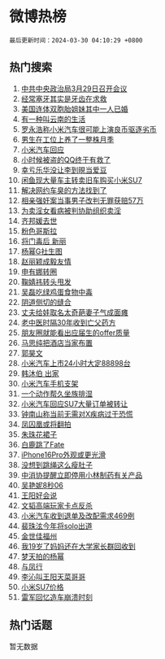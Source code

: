 # 微博热榜

`最后更新时间：2024-03-30 04:10:29 +0800`

## 热门搜索

1. [中共中央政治局3月29日召开会议](https://m.weibo.cn/search?containerid=100103type%3D1%26t%3D10%26q%3D%23%E4%B8%AD%E5%85%B1%E4%B8%AD%E5%A4%AE%E6%94%BF%E6%B2%BB%E5%B1%803%E6%9C%8829%E6%97%A5%E5%8F%AC%E5%BC%80%E4%BC%9A%E8%AE%AE%23&stream_entry_id=51&isnewpage=1&extparam=seat%3D1%26filter_type%3Drealtimehot%26c_type%3D51%26stream_entry_id%3D51%26pos%3D0%26q%3D%2523%25E4%25B8%25AD%25E5%2585%25B1%25E4%25B8%25AD%25E5%25A4%25AE%25E6%2594%25BF%25E6%25B2%25BB%25E5%25B1%25803%25E6%259C%258829%25E6%2597%25A5%25E5%258F%25AC%25E5%25BC%2580%25E4%25BC%259A%25E8%25AE%25AE%2523%26dgr%3D0%26cate%3D10103%26display_time%3D1711743028%26pre_seqid%3D1711743028637029819201)
1. [经常塞牙其实是牙齿在求救](https://m.weibo.cn/search?containerid=100103type%3D1%26t%3D10%26q%3D%23%E7%BB%8F%E5%B8%B8%E5%A1%9E%E7%89%99%E5%85%B6%E5%AE%9E%E6%98%AF%E7%89%99%E9%BD%BF%E5%9C%A8%E6%B1%82%E6%95%91%23&stream_entry_id=31&isnewpage=1&extparam=seat%3D1%26realpos%3D1%26band_rank%3D1%26pos%3D0%26c_type%3D31%26cate%3D5001%26lcate%3D5001%26stream_entry_id%3D31%26filter_type%3Drealtimehot%26q%3D%2523%25E7%25BB%258F%25E5%25B8%25B8%25E5%25A1%259E%25E7%2589%2599%25E5%2585%25B6%25E5%25AE%259E%25E6%2598%25AF%25E7%2589%2599%25E9%25BD%25BF%25E5%259C%25A8%25E6%25B1%2582%25E6%2595%2591%2523%26flag%3D2%26dgr%3D0%26display_time%3D1711743028%26pre_seqid%3D1711743028637029819201)
1. [美国连体双胞胎姐妹其中一人已婚](https://m.weibo.cn/search?containerid=100103type%3D1%26t%3D10%26q%3D%23%E7%BE%8E%E5%9B%BD%E8%BF%9E%E4%BD%93%E5%8F%8C%E8%83%9E%E8%83%8E%E5%A7%90%E5%A6%B9%E5%85%B6%E4%B8%AD%E4%B8%80%E4%BA%BA%E5%B7%B2%E5%A9%9A%23&stream_entry_id=31&isnewpage=1&extparam=seat%3D1%26realpos%3D2%26band_rank%3D2%26pos%3D1%26c_type%3D31%26cate%3D5001%26lcate%3D5001%26stream_entry_id%3D31%26filter_type%3Drealtimehot%26q%3D%2523%25E7%25BE%258E%25E5%259B%25BD%25E8%25BF%259E%25E4%25BD%2593%25E5%258F%258C%25E8%2583%259E%25E8%2583%258E%25E5%25A7%2590%25E5%25A6%25B9%25E5%2585%25B6%25E4%25B8%25AD%25E4%25B8%2580%25E4%25BA%25BA%25E5%25B7%25B2%25E5%25A9%259A%2523%26flag%3D2%26dgr%3D0%26display_time%3D1711743028%26pre_seqid%3D1711743028637029819201)
1. [有一种叫云南的生活](https://m.weibo.cn/search?containerid=100103type%3D1%26t%3D10%26q%3D%23%E6%9C%89%E4%B8%80%E7%A7%8D%E5%8F%AB%E4%BA%91%E5%8D%97%E7%9A%84%E7%94%9F%E6%B4%BB%23&stream_entry_id=31&isnewpage=1&extparam=seat%3D1%26realpos%3D3%26band_rank%3D3%26pos%3D2%26c_type%3D31%26cate%3D5001%26lcate%3D5001%26stream_entry_id%3D31%26filter_type%3Drealtimehot%26q%3D%2523%25E6%259C%2589%25E4%25B8%2580%25E7%25A7%258D%25E5%258F%25AB%25E4%25BA%2591%25E5%258D%2597%25E7%259A%2584%25E7%2594%259F%25E6%25B4%25BB%2523%26flag%3D0%26dgr%3D0%26display_time%3D1711743028%26pre_seqid%3D1711743028637029819201)
1. [罗永浩称小米汽车很可能上演良币驱逐劣币](https://m.weibo.cn/search?containerid=100103type%3D1%26t%3D10%26q%3D%23%E7%BD%97%E6%B0%B8%E6%B5%A9%E7%A7%B0%E5%B0%8F%E7%B1%B3%E6%B1%BD%E8%BD%A6%E5%BE%88%E5%8F%AF%E8%83%BD%E4%B8%8A%E6%BC%94%E8%89%AF%E5%B8%81%E9%A9%B1%E9%80%90%E5%8A%A3%E5%B8%81%23&stream_entry_id=31&isnewpage=1&extparam=seat%3D1%26realpos%3D4%26band_rank%3D4%26pos%3D3%26c_type%3D31%26cate%3D5001%26lcate%3D5001%26stream_entry_id%3D31%26filter_type%3Drealtimehot%26q%3D%2523%25E7%25BD%2597%25E6%25B0%25B8%25E6%25B5%25A9%25E7%25A7%25B0%25E5%25B0%258F%25E7%25B1%25B3%25E6%25B1%25BD%25E8%25BD%25A6%25E5%25BE%2588%25E5%258F%25AF%25E8%2583%25BD%25E4%25B8%258A%25E6%25BC%2594%25E8%2589%25AF%25E5%25B8%2581%25E9%25A9%25B1%25E9%2580%2590%25E5%258A%25A3%25E5%25B8%2581%2523%26flag%3D2%26dgr%3D0%26display_time%3D1711743028%26pre_seqid%3D1711743028637029819201)
1. [男生在工位上养了一整株月季](https://m.weibo.cn/search?containerid=100103type%3D1%26t%3D10%26q%3D%23%E7%94%B7%E7%94%9F%E5%9C%A8%E5%B7%A5%E4%BD%8D%E4%B8%8A%E5%85%BB%E4%BA%86%E4%B8%80%E6%95%B4%E6%A0%AA%E6%9C%88%E5%AD%A3%23&stream_entry_id=31&isnewpage=1&extparam=seat%3D1%26realpos%3D5%26band_rank%3D5%26pos%3D4%26c_type%3D31%26cate%3D5001%26lcate%3D5001%26stream_entry_id%3D31%26filter_type%3Drealtimehot%26q%3D%2523%25E7%2594%25B7%25E7%2594%259F%25E5%259C%25A8%25E5%25B7%25A5%25E4%25BD%258D%25E4%25B8%258A%25E5%2585%25BB%25E4%25BA%2586%25E4%25B8%2580%25E6%2595%25B4%25E6%25A0%25AA%25E6%259C%2588%25E5%25AD%25A3%2523%26flag%3D32768%26dgr%3D0%26display_time%3D1711743028%26pre_seqid%3D1711743028637029819201)
1. [小米汽车回应](https://m.weibo.cn/search?containerid=100103type%3D1%26t%3D10%26q%3D%23%E5%B0%8F%E7%B1%B3%E6%B1%BD%E8%BD%A6%E5%9B%9E%E5%BA%94%23&stream_entry_id=31&isnewpage=1&extparam=seat%3D1%26realpos%3D6%26band_rank%3D6%26pos%3D5%26c_type%3D31%26cate%3D5001%26lcate%3D5001%26stream_entry_id%3D31%26filter_type%3Drealtimehot%26q%3D%2523%25E5%25B0%258F%25E7%25B1%25B3%25E6%25B1%25BD%25E8%25BD%25A6%25E5%259B%259E%25E5%25BA%2594%2523%26flag%3D0%26dgr%3D0%26display_time%3D1711743028%26pre_seqid%3D1711743028637029819201)
1. [小时候被盗的QQ终于有救了](https://m.weibo.cn/search?containerid=100103type%3D1%26t%3D10%26q%3D%23%E5%B0%8F%E6%97%B6%E5%80%99%E8%A2%AB%E7%9B%97%E7%9A%84QQ%E7%BB%88%E4%BA%8E%E6%9C%89%E6%95%91%E4%BA%86%23&stream_entry_id=31&isnewpage=1&extparam=seat%3D1%26realpos%3D7%26band_rank%3D7%26pos%3D6%26c_type%3D31%26cate%3D5001%26lcate%3D5001%26stream_entry_id%3D31%26filter_type%3Drealtimehot%26q%3D%2523%25E5%25B0%258F%25E6%2597%25B6%25E5%2580%2599%25E8%25A2%25AB%25E7%259B%2597%25E7%259A%2584QQ%25E7%25BB%2588%25E4%25BA%258E%25E6%259C%2589%25E6%2595%2591%25E4%25BA%2586%2523%26flag%3D2%26dgr%3D0%26display_time%3D1711743028%26pre_seqid%3D1711743028637029819201)
1. [幸亏乐华没让李到晛当爱豆](https://m.weibo.cn/search?containerid=100103type%3D1%26t%3D10%26q%3D%23%E5%B9%B8%E4%BA%8F%E4%B9%90%E5%8D%8E%E6%B2%A1%E8%AE%A9%E6%9D%8E%E5%88%B0%E6%99%9B%E5%BD%93%E7%88%B1%E8%B1%86%23&stream_entry_id=31&isnewpage=1&extparam=seat%3D1%26realpos%3D8%26band_rank%3D8%26pos%3D7%26c_type%3D31%26cate%3D5001%26lcate%3D5001%26stream_entry_id%3D31%26filter_type%3Drealtimehot%26q%3D%2523%25E5%25B9%25B8%25E4%25BA%258F%25E4%25B9%2590%25E5%258D%258E%25E6%25B2%25A1%25E8%25AE%25A9%25E6%259D%258E%25E5%2588%25B0%25E6%2599%259B%25E5%25BD%2593%25E7%2588%25B1%25E8%25B1%2586%2523%26flag%3D2%26dgr%3D0%26display_time%3D1711743028%26pre_seqid%3D1711743028637029819201)
1. [闲鱼现大量车主转卖旧车购买小米SU7](https://m.weibo.cn/search?containerid=100103type%3D1%26t%3D10%26q%3D%23%E9%97%B2%E9%B1%BC%E7%8E%B0%E5%A4%A7%E9%87%8F%E8%BD%A6%E4%B8%BB%E8%BD%AC%E5%8D%96%E6%97%A7%E8%BD%A6%E8%B4%AD%E4%B9%B0%E5%B0%8F%E7%B1%B3SU7%23&stream_entry_id=31&isnewpage=1&extparam=seat%3D1%26realpos%3D9%26band_rank%3D9%26pos%3D8%26c_type%3D31%26cate%3D5001%26lcate%3D5001%26stream_entry_id%3D31%26filter_type%3Drealtimehot%26q%3D%2523%25E9%2597%25B2%25E9%25B1%25BC%25E7%258E%25B0%25E5%25A4%25A7%25E9%2587%258F%25E8%25BD%25A6%25E4%25B8%25BB%25E8%25BD%25AC%25E5%258D%2596%25E6%2597%25A7%25E8%25BD%25A6%25E8%25B4%25AD%25E4%25B9%25B0%25E5%25B0%258F%25E7%25B1%25B3SU7%2523%26flag%3D0%26dgr%3D0%26display_time%3D1711743028%26pre_seqid%3D1711743028637029819201)
1. [解决网约车臭的方法找到了](https://m.weibo.cn/search?containerid=100103type%3D1%26t%3D10%26q%3D%23%E8%A7%A3%E5%86%B3%E7%BD%91%E7%BA%A6%E8%BD%A6%E8%87%AD%E7%9A%84%E6%96%B9%E6%B3%95%E6%89%BE%E5%88%B0%E4%BA%86%23&stream_entry_id=31&isnewpage=1&extparam=seat%3D1%26realpos%3D10%26band_rank%3D10%26pos%3D9%26c_type%3D31%26cate%3D5001%26lcate%3D5001%26stream_entry_id%3D31%26filter_type%3Drealtimehot%26q%3D%2523%25E8%25A7%25A3%25E5%2586%25B3%25E7%25BD%2591%25E7%25BA%25A6%25E8%25BD%25A6%25E8%2587%25AD%25E7%259A%2584%25E6%2596%25B9%25E6%25B3%2595%25E6%2589%25BE%25E5%2588%25B0%25E4%25BA%2586%2523%26flag%3D0%26dgr%3D0%26display_time%3D1711743028%26pre_seqid%3D1711743028637029819201)
1. [相亲强奸案当事男子改判无罪获赔57万](https://m.weibo.cn/search?containerid=100103type%3D1%26t%3D10%26q%3D%23%E7%9B%B8%E4%BA%B2%E5%BC%BA%E5%A5%B8%E6%A1%88%E5%BD%93%E4%BA%8B%E7%94%B7%E5%AD%90%E6%94%B9%E5%88%A4%E6%97%A0%E7%BD%AA%E8%8E%B7%E8%B5%9457%E4%B8%87%23&stream_entry_id=31&isnewpage=1&extparam=seat%3D1%26realpos%3D11%26band_rank%3D11%26pos%3D10%26c_type%3D31%26cate%3D5001%26lcate%3D5001%26stream_entry_id%3D31%26filter_type%3Drealtimehot%26q%3D%2523%25E7%259B%25B8%25E4%25BA%25B2%25E5%25BC%25BA%25E5%25A5%25B8%25E6%25A1%2588%25E5%25BD%2593%25E4%25BA%258B%25E7%2594%25B7%25E5%25AD%2590%25E6%2594%25B9%25E5%2588%25A4%25E6%2597%25A0%25E7%25BD%25AA%25E8%258E%25B7%25E8%25B5%259457%25E4%25B8%2587%2523%26flag%3D2%26dgr%3D0%26display_time%3D1711743028%26pre_seqid%3D1711743028637029819201)
1. [为卖淫女看病被判协助组织卖淫](https://m.weibo.cn/search?containerid=100103type%3D1%26t%3D10%26q%3D%23%E4%B8%BA%E5%8D%96%E6%B7%AB%E5%A5%B3%E7%9C%8B%E7%97%85%E8%A2%AB%E5%88%A4%E5%8D%8F%E5%8A%A9%E7%BB%84%E7%BB%87%E5%8D%96%E6%B7%AB%23&stream_entry_id=31&isnewpage=1&extparam=seat%3D1%26realpos%3D12%26band_rank%3D12%26pos%3D11%26c_type%3D31%26cate%3D5001%26lcate%3D5001%26stream_entry_id%3D31%26filter_type%3Drealtimehot%26q%3D%2523%25E4%25B8%25BA%25E5%258D%2596%25E6%25B7%25AB%25E5%25A5%25B3%25E7%259C%258B%25E7%2597%2585%25E8%25A2%25AB%25E5%2588%25A4%25E5%258D%258F%25E5%258A%25A9%25E7%25BB%2584%25E7%25BB%2587%25E5%258D%2596%25E6%25B7%25AB%2523%26flag%3D2%26dgr%3D0%26display_time%3D1711743028%26pre_seqid%3D1711743028637029819201)
1. [齐邦媛去世](https://m.weibo.cn/search?containerid=100103type%3D1%26t%3D10%26q%3D%23%E9%BD%90%E9%82%A6%E5%AA%9B%E5%8E%BB%E4%B8%96%23&stream_entry_id=31&isnewpage=1&extparam=seat%3D1%26realpos%3D13%26band_rank%3D13%26pos%3D12%26c_type%3D31%26cate%3D5001%26lcate%3D5001%26stream_entry_id%3D31%26filter_type%3Drealtimehot%26q%3D%2523%25E9%25BD%2590%25E9%2582%25A6%25E5%25AA%259B%25E5%258E%25BB%25E4%25B8%2596%2523%26flag%3D0%26dgr%3D0%26display_time%3D1711743028%26pre_seqid%3D1711743028637029819201)
1. [粉色哥斯拉](https://m.weibo.cn/search?containerid=100103type%3D1%26t%3D10%26q%3D%E7%B2%89%E8%89%B2%E5%93%A5%E6%96%AF%E6%8B%89&stream_entry_id=31&isnewpage=1&extparam=seat%3D1%26realpos%3D14%26band_rank%3D14%26pos%3D13%26c_type%3D31%26cate%3D5001%26lcate%3D5001%26stream_entry_id%3D31%26filter_type%3Drealtimehot%26q%3D%25E7%25B2%2589%25E8%2589%25B2%25E5%2593%25A5%25E6%2596%25AF%25E6%258B%2589%26flag%3D0%26dgr%3D0%26display_time%3D1711743028%26pre_seqid%3D1711743028637029819201)
1. [将门毒后 新丽](https://m.weibo.cn/search?containerid=100103type%3D1%26t%3D10%26q%3D%E5%B0%86%E9%97%A8%E6%AF%92%E5%90%8E+%E6%96%B0%E4%B8%BD&stream_entry_id=31&isnewpage=1&extparam=seat%3D1%26realpos%3D15%26band_rank%3D15%26pos%3D14%26c_type%3D31%26cate%3D5001%26lcate%3D5001%26stream_entry_id%3D31%26filter_type%3Drealtimehot%26q%3D%25E5%25B0%2586%25E9%2597%25A8%25E6%25AF%2592%25E5%2590%258E%2520%25E6%2596%25B0%25E4%25B8%25BD%26flag%3D0%26dgr%3D0%26display_time%3D1711743028%26pre_seqid%3D1711743028637029819201)
1. [杨幂G社生图](https://m.weibo.cn/search?containerid=100103type%3D1%26t%3D10%26q%3D%E6%9D%A8%E5%B9%82G%E7%A4%BE%E7%94%9F%E5%9B%BE&stream_entry_id=31&isnewpage=1&extparam=seat%3D1%26realpos%3D16%26band_rank%3D16%26pos%3D15%26c_type%3D31%26cate%3D5001%26lcate%3D5001%26stream_entry_id%3D31%26filter_type%3Drealtimehot%26q%3D%25E6%259D%25A8%25E5%25B9%2582G%25E7%25A4%25BE%25E7%2594%259F%25E5%259B%25BE%26flag%3D2%26dgr%3D0%26display_time%3D1711743028%26pre_seqid%3D1711743028637029819201)
1. [赵丽颖成毅友情](https://m.weibo.cn/search?containerid=100103type%3D1%26t%3D10%26q%3D%E8%B5%B5%E4%B8%BD%E9%A2%96%E6%88%90%E6%AF%85%E5%8F%8B%E6%83%85&stream_entry_id=31&isnewpage=1&extparam=seat%3D1%26realpos%3D17%26band_rank%3D17%26pos%3D16%26c_type%3D31%26cate%3D5001%26lcate%3D5001%26stream_entry_id%3D31%26filter_type%3Drealtimehot%26q%3D%25E8%25B5%25B5%25E4%25B8%25BD%25E9%25A2%2596%25E6%2588%2590%25E6%25AF%2585%25E5%258F%258B%25E6%2583%2585%26flag%3D0%26dgr%3D0%26display_time%3D1711743028%26pre_seqid%3D1711743028637029819201)
1. [申有娜转圈](https://m.weibo.cn/search?containerid=100103type%3D1%26t%3D10%26q%3D%23%E7%94%B3%E6%9C%89%E5%A8%9C%E8%BD%AC%E5%9C%88%23&stream_entry_id=31&isnewpage=1&extparam=seat%3D1%26realpos%3D18%26band_rank%3D18%26pos%3D17%26c_type%3D31%26cate%3D5001%26lcate%3D5001%26stream_entry_id%3D31%26filter_type%3Drealtimehot%26q%3D%2523%25E7%2594%25B3%25E6%259C%2589%25E5%25A8%259C%25E8%25BD%25AC%25E5%259C%2588%2523%26flag%3D1%26dgr%3D0%26display_time%3D1711743028%26pre_seqid%3D1711743028637029819201)
1. [鞠婧祎转头甩发](https://m.weibo.cn/search?containerid=100103type%3D1%26t%3D10%26q%3D%23%E9%9E%A0%E5%A9%A7%E7%A5%8E%E8%BD%AC%E5%A4%B4%E7%94%A9%E5%8F%91%23&stream_entry_id=31&isnewpage=1&extparam=seat%3D1%26realpos%3D19%26band_rank%3D19%26pos%3D18%26c_type%3D31%26cate%3D5001%26lcate%3D5001%26stream_entry_id%3D31%26filter_type%3Drealtimehot%26q%3D%2523%25E9%259E%25A0%25E5%25A9%25A7%25E7%25A5%258E%25E8%25BD%25AC%25E5%25A4%25B4%25E7%2594%25A9%25E5%258F%2591%2523%26flag%3D0%26dgr%3D0%26display_time%3D1711743028%26pre_seqid%3D1711743028637029819201)
1. [吴磊吃绿鸡蛋食物中毒](https://m.weibo.cn/search?containerid=100103type%3D1%26t%3D10%26q%3D%23%E5%90%B4%E7%A3%8A%E5%90%83%E7%BB%BF%E9%B8%A1%E8%9B%8B%E9%A3%9F%E7%89%A9%E4%B8%AD%E6%AF%92%23&stream_entry_id=31&isnewpage=1&extparam=seat%3D1%26realpos%3D20%26band_rank%3D20%26pos%3D19%26c_type%3D31%26cate%3D5001%26lcate%3D5001%26stream_entry_id%3D31%26filter_type%3Drealtimehot%26q%3D%2523%25E5%2590%25B4%25E7%25A3%258A%25E5%2590%2583%25E7%25BB%25BF%25E9%25B8%25A1%25E8%259B%258B%25E9%25A3%259F%25E7%2589%25A9%25E4%25B8%25AD%25E6%25AF%2592%2523%26flag%3D0%26dgr%3D0%26display_time%3D1711743028%26pre_seqid%3D1711743028637029819201)
1. [阴道侧切的缝合](https://m.weibo.cn/search?containerid=100103type%3D1%26t%3D10%26q%3D%E9%98%B4%E9%81%93%E4%BE%A7%E5%88%87%E7%9A%84%E7%BC%9D%E5%90%88&stream_entry_id=31&isnewpage=1&extparam=seat%3D1%26realpos%3D21%26band_rank%3D21%26pos%3D20%26c_type%3D31%26cate%3D5001%26lcate%3D5001%26stream_entry_id%3D31%26filter_type%3Drealtimehot%26q%3D%25E9%2598%25B4%25E9%2581%2593%25E4%25BE%25A7%25E5%2588%2587%25E7%259A%2584%25E7%25BC%259D%25E5%2590%2588%26flag%3D0%26dgr%3D0%26display_time%3D1711743028%26pre_seqid%3D1711743028637029819201)
1. [丈夫给娃取名太奇葩妻子气成面瘫](https://m.weibo.cn/search?containerid=100103type%3D1%26t%3D10%26q%3D%23%E4%B8%88%E5%A4%AB%E7%BB%99%E5%A8%83%E5%8F%96%E5%90%8D%E5%A4%AA%E5%A5%87%E8%91%A9%E5%A6%BB%E5%AD%90%E6%B0%94%E6%88%90%E9%9D%A2%E7%98%AB%23&stream_entry_id=31&isnewpage=1&extparam=seat%3D1%26realpos%3D22%26band_rank%3D22%26pos%3D21%26c_type%3D31%26cate%3D5001%26lcate%3D5001%26stream_entry_id%3D31%26filter_type%3Drealtimehot%26q%3D%2523%25E4%25B8%2588%25E5%25A4%25AB%25E7%25BB%2599%25E5%25A8%2583%25E5%258F%2596%25E5%2590%258D%25E5%25A4%25AA%25E5%25A5%2587%25E8%2591%25A9%25E5%25A6%25BB%25E5%25AD%2590%25E6%25B0%2594%25E6%2588%2590%25E9%259D%25A2%25E7%2598%25AB%2523%26flag%3D1%26dgr%3D0%26display_time%3D1711743028%26pre_seqid%3D1711743028637029819201)
1. [老中医时隔30年收到亡父药方](https://m.weibo.cn/search?containerid=100103type%3D1%26t%3D10%26q%3D%23%E8%80%81%E4%B8%AD%E5%8C%BB%E6%97%B6%E9%9A%9430%E5%B9%B4%E6%94%B6%E5%88%B0%E4%BA%A1%E7%88%B6%E8%8D%AF%E6%96%B9%23&stream_entry_id=31&isnewpage=1&extparam=seat%3D1%26realpos%3D23%26band_rank%3D23%26pos%3D22%26c_type%3D31%26cate%3D5001%26lcate%3D5001%26stream_entry_id%3D31%26filter_type%3Drealtimehot%26q%3D%2523%25E8%2580%2581%25E4%25B8%25AD%25E5%258C%25BB%25E6%2597%25B6%25E9%259A%259430%25E5%25B9%25B4%25E6%2594%25B6%25E5%2588%25B0%25E4%25BA%25A1%25E7%2588%25B6%25E8%258D%25AF%25E6%2596%25B9%2523%26flag%3D32768%26dgr%3D0%26display_time%3D1711743028%26pre_seqid%3D1711743028637029819201)
1. [朋友圈就能看出应届生的offer质量](https://m.weibo.cn/search?containerid=100103type%3D1%26t%3D10%26q%3D%23%E6%9C%8B%E5%8F%8B%E5%9C%88%E5%B0%B1%E8%83%BD%E7%9C%8B%E5%87%BA%E5%BA%94%E5%B1%8A%E7%94%9F%E7%9A%84offer%E8%B4%A8%E9%87%8F%23&stream_entry_id=31&isnewpage=1&extparam=seat%3D1%26realpos%3D24%26band_rank%3D24%26pos%3D23%26c_type%3D31%26cate%3D5001%26lcate%3D5001%26stream_entry_id%3D31%26filter_type%3Drealtimehot%26q%3D%2523%25E6%259C%258B%25E5%258F%258B%25E5%259C%2588%25E5%25B0%25B1%25E8%2583%25BD%25E7%259C%258B%25E5%2587%25BA%25E5%25BA%2594%25E5%25B1%258A%25E7%2594%259F%25E7%259A%2584offer%25E8%25B4%25A8%25E9%2587%258F%2523%26flag%3D0%26dgr%3D0%26display_time%3D1711743028%26pre_seqid%3D1711743028637029819201)
1. [马思纯把酒店当家布置](https://m.weibo.cn/search?containerid=100103type%3D1%26t%3D10%26q%3D%23%E9%A9%AC%E6%80%9D%E7%BA%AF%E6%8A%8A%E9%85%92%E5%BA%97%E5%BD%93%E5%AE%B6%E5%B8%83%E7%BD%AE%23&stream_entry_id=31&isnewpage=1&extparam=seat%3D1%26realpos%3D25%26band_rank%3D25%26pos%3D24%26c_type%3D31%26cate%3D5001%26lcate%3D5001%26stream_entry_id%3D31%26filter_type%3Drealtimehot%26q%3D%2523%25E9%25A9%25AC%25E6%2580%259D%25E7%25BA%25AF%25E6%258A%258A%25E9%2585%2592%25E5%25BA%2597%25E5%25BD%2593%25E5%25AE%25B6%25E5%25B8%2583%25E7%25BD%25AE%2523%26flag%3D0%26dgr%3D0%26display_time%3D1711743028%26pre_seqid%3D1711743028637029819201)
1. [郭昊文](https://m.weibo.cn/search?containerid=100103type%3D1%26t%3D10%26q%3D%E9%83%AD%E6%98%8A%E6%96%87&stream_entry_id=31&isnewpage=1&extparam=seat%3D1%26realpos%3D26%26band_rank%3D26%26pos%3D25%26c_type%3D31%26cate%3D5001%26lcate%3D5001%26stream_entry_id%3D31%26filter_type%3Drealtimehot%26q%3D%25E9%2583%25AD%25E6%2598%258A%25E6%2596%2587%26flag%3D0%26dgr%3D0%26display_time%3D1711743028%26pre_seqid%3D1711743028637029819201)
1. [小米汽车上市24小时大定88898台](https://m.weibo.cn/search?containerid=100103type%3D1%26t%3D10%26q%3D%23%E5%B0%8F%E7%B1%B3%E6%B1%BD%E8%BD%A6%E4%B8%8A%E5%B8%8224%E5%B0%8F%E6%97%B6%E5%A4%A7%E5%AE%9A88898%E5%8F%B0%23&stream_entry_id=31&isnewpage=1&extparam=seat%3D1%26realpos%3D27%26band_rank%3D27%26pos%3D26%26c_type%3D31%26cate%3D5001%26lcate%3D5001%26stream_entry_id%3D31%26filter_type%3Drealtimehot%26q%3D%2523%25E5%25B0%258F%25E7%25B1%25B3%25E6%25B1%25BD%25E8%25BD%25A6%25E4%25B8%258A%25E5%25B8%258224%25E5%25B0%258F%25E6%2597%25B6%25E5%25A4%25A7%25E5%25AE%259A88898%25E5%258F%25B0%2523%26flag%3D0%26dgr%3D0%26display_time%3D1711743028%26pre_seqid%3D1711743028637029819201)
1. [韩沐伯 出家](https://m.weibo.cn/search?containerid=100103type%3D1%26t%3D10%26q%3D%E9%9F%A9%E6%B2%90%E4%BC%AF+%E5%87%BA%E5%AE%B6&stream_entry_id=31&isnewpage=1&extparam=seat%3D1%26realpos%3D28%26band_rank%3D28%26pos%3D27%26c_type%3D31%26cate%3D5001%26lcate%3D5001%26stream_entry_id%3D31%26filter_type%3Drealtimehot%26q%3D%25E9%259F%25A9%25E6%25B2%2590%25E4%25BC%25AF%2520%25E5%2587%25BA%25E5%25AE%25B6%26flag%3D0%26dgr%3D0%26display_time%3D1711743028%26pre_seqid%3D1711743028637029819201)
1. [小米汽车手机支架](https://m.weibo.cn/search?containerid=100103type%3D1%26t%3D10%26q%3D%23%E5%B0%8F%E7%B1%B3%E6%B1%BD%E8%BD%A6%E6%89%8B%E6%9C%BA%E6%94%AF%E6%9E%B6%23&stream_entry_id=31&isnewpage=1&extparam=seat%3D1%26realpos%3D29%26band_rank%3D29%26pos%3D28%26c_type%3D31%26cate%3D5001%26lcate%3D5001%26stream_entry_id%3D31%26filter_type%3Drealtimehot%26q%3D%2523%25E5%25B0%258F%25E7%25B1%25B3%25E6%25B1%25BD%25E8%25BD%25A6%25E6%2589%258B%25E6%259C%25BA%25E6%2594%25AF%25E6%259E%25B6%2523%26flag%3D0%26dgr%3D0%26display_time%3D1711743028%26pre_seqid%3D1711743028637029819201)
1. [一个动作帮久坐族排湿](https://m.weibo.cn/search?containerid=100103type%3D1%26t%3D10%26q%3D%23%E4%B8%80%E4%B8%AA%E5%8A%A8%E4%BD%9C%E5%B8%AE%E4%B9%85%E5%9D%90%E6%97%8F%E6%8E%92%E6%B9%BF%23&stream_entry_id=31&isnewpage=1&extparam=seat%3D1%26realpos%3D30%26band_rank%3D30%26pos%3D29%26c_type%3D31%26cate%3D5001%26lcate%3D5001%26stream_entry_id%3D31%26filter_type%3Drealtimehot%26q%3D%2523%25E4%25B8%2580%25E4%25B8%25AA%25E5%258A%25A8%25E4%25BD%259C%25E5%25B8%25AE%25E4%25B9%2585%25E5%259D%2590%25E6%2597%258F%25E6%258E%2592%25E6%25B9%25BF%2523%26flag%3D0%26dgr%3D0%26display_time%3D1711743028%26pre_seqid%3D1711743028637029819201)
1. [小米汽车回应SU7大量订单被转让](https://m.weibo.cn/search?containerid=100103type%3D1%26t%3D10%26q%3D%23%E5%B0%8F%E7%B1%B3%E6%B1%BD%E8%BD%A6%E5%9B%9E%E5%BA%94SU7%E5%A4%A7%E9%87%8F%E8%AE%A2%E5%8D%95%E8%A2%AB%E8%BD%AC%E8%AE%A9%23&stream_entry_id=31&isnewpage=1&extparam=seat%3D1%26realpos%3D31%26band_rank%3D31%26pos%3D30%26c_type%3D31%26cate%3D5001%26lcate%3D5001%26stream_entry_id%3D31%26filter_type%3Drealtimehot%26q%3D%2523%25E5%25B0%258F%25E7%25B1%25B3%25E6%25B1%25BD%25E8%25BD%25A6%25E5%259B%259E%25E5%25BA%2594SU7%25E5%25A4%25A7%25E9%2587%258F%25E8%25AE%25A2%25E5%258D%2595%25E8%25A2%25AB%25E8%25BD%25AC%25E8%25AE%25A9%2523%26flag%3D0%26dgr%3D0%26display_time%3D1711743028%26pre_seqid%3D1711743028637029819201)
1. [钟南山称当前无需对X疾病过于恐慌](https://m.weibo.cn/search?containerid=100103type%3D1%26t%3D10%26q%3D%23%E9%92%9F%E5%8D%97%E5%B1%B1%E7%A7%B0%E5%BD%93%E5%89%8D%E6%97%A0%E9%9C%80%E5%AF%B9X%E7%96%BE%E7%97%85%E8%BF%87%E4%BA%8E%E6%81%90%E6%85%8C%23&stream_entry_id=31&isnewpage=1&extparam=seat%3D1%26realpos%3D32%26band_rank%3D32%26pos%3D31%26c_type%3D31%26cate%3D5001%26lcate%3D5001%26stream_entry_id%3D31%26filter_type%3Drealtimehot%26q%3D%2523%25E9%2592%259F%25E5%258D%2597%25E5%25B1%25B1%25E7%25A7%25B0%25E5%25BD%2593%25E5%2589%258D%25E6%2597%25A0%25E9%259C%2580%25E5%25AF%25B9X%25E7%2596%25BE%25E7%2597%2585%25E8%25BF%2587%25E4%25BA%258E%25E6%2581%2590%25E6%2585%258C%2523%26flag%3D0%26dgr%3D0%26display_time%3D1711743028%26pre_seqid%3D1711743028637029819201)
1. [凤囚凰或将翻拍](https://m.weibo.cn/search?containerid=100103type%3D1%26t%3D10%26q%3D%23%E5%87%A4%E5%9B%9A%E5%87%B0%E6%88%96%E5%B0%86%E7%BF%BB%E6%8B%8D%23&stream_entry_id=31&isnewpage=1&extparam=seat%3D1%26realpos%3D33%26band_rank%3D33%26pos%3D32%26c_type%3D31%26cate%3D5001%26lcate%3D5001%26stream_entry_id%3D31%26filter_type%3Drealtimehot%26q%3D%2523%25E5%2587%25A4%25E5%259B%259A%25E5%2587%25B0%25E6%2588%2596%25E5%25B0%2586%25E7%25BF%25BB%25E6%258B%258D%2523%26flag%3D0%26dgr%3D0%26display_time%3D1711743028%26pre_seqid%3D1711743028637029819201)
1. [朱珠花裙子](https://m.weibo.cn/search?containerid=100103type%3D1%26t%3D10%26q%3D%E6%9C%B1%E7%8F%A0%E8%8A%B1%E8%A3%99%E5%AD%90&stream_entry_id=31&isnewpage=1&extparam=seat%3D1%26realpos%3D34%26band_rank%3D34%26pos%3D33%26c_type%3D31%26cate%3D5001%26lcate%3D5001%26stream_entry_id%3D31%26filter_type%3Drealtimehot%26q%3D%25E6%259C%25B1%25E7%258F%25A0%25E8%258A%25B1%25E8%25A3%2599%25E5%25AD%2590%26flag%3D0%26dgr%3D0%26display_time%3D1711743028%26pre_seqid%3D1711743028637029819201)
1. [白鹿跳了Fate](https://m.weibo.cn/search?containerid=100103type%3D1%26t%3D10%26q%3D%23%E7%99%BD%E9%B9%BF%E8%B7%B3%E4%BA%86Fate%23&stream_entry_id=31&isnewpage=1&extparam=seat%3D1%26realpos%3D35%26band_rank%3D35%26pos%3D34%26c_type%3D31%26cate%3D5001%26lcate%3D5001%26stream_entry_id%3D31%26filter_type%3Drealtimehot%26q%3D%2523%25E7%2599%25BD%25E9%25B9%25BF%25E8%25B7%25B3%25E4%25BA%2586Fate%2523%26flag%3D0%26dgr%3D0%26display_time%3D1711743028%26pre_seqid%3D1711743028637029819201)
1. [iPhone16Pro外观或更光滑](https://m.weibo.cn/search?containerid=100103type%3D1%26t%3D10%26q%3D%23iPhone16Pro%E5%A4%96%E8%A7%82%E6%88%96%E6%9B%B4%E5%85%89%E6%BB%91%23&stream_entry_id=31&isnewpage=1&extparam=seat%3D1%26realpos%3D36%26band_rank%3D36%26pos%3D35%26c_type%3D31%26cate%3D5001%26lcate%3D5001%26stream_entry_id%3D31%26filter_type%3Drealtimehot%26q%3D%2523iPhone16Pro%25E5%25A4%2596%25E8%25A7%2582%25E6%2588%2596%25E6%259B%25B4%25E5%2585%2589%25E6%25BB%2591%2523%26flag%3D0%26dgr%3D0%26display_time%3D1711743028%26pre_seqid%3D1711743028637029819201)
1. [没想到跳绳这么瘦肚子](https://m.weibo.cn/search?containerid=100103type%3D1%26t%3D10%26q%3D%E6%B2%A1%E6%83%B3%E5%88%B0%E8%B7%B3%E7%BB%B3%E8%BF%99%E4%B9%88%E7%98%A6%E8%82%9A%E5%AD%90&stream_entry_id=31&isnewpage=1&extparam=seat%3D1%26realpos%3D37%26band_rank%3D37%26pos%3D36%26c_type%3D31%26cate%3D5001%26lcate%3D5001%26stream_entry_id%3D31%26filter_type%3Drealtimehot%26q%3D%25E6%25B2%25A1%25E6%2583%25B3%25E5%2588%25B0%25E8%25B7%25B3%25E7%25BB%25B3%25E8%25BF%2599%25E4%25B9%2588%25E7%2598%25A6%25E8%2582%259A%25E5%25AD%2590%26flag%3D0%26dgr%3D0%26display_time%3D1711743028%26pre_seqid%3D1711743028637029819201)
1. [中消协提醒立即停用小林制药有关产品](https://m.weibo.cn/search?containerid=100103type%3D1%26t%3D10%26q%3D%23%E4%B8%AD%E6%B6%88%E5%8D%8F%E6%8F%90%E9%86%92%E7%AB%8B%E5%8D%B3%E5%81%9C%E7%94%A8%E5%B0%8F%E6%9E%97%E5%88%B6%E8%8D%AF%E6%9C%89%E5%85%B3%E4%BA%A7%E5%93%81%23&stream_entry_id=31&isnewpage=1&extparam=seat%3D1%26realpos%3D38%26band_rank%3D38%26pos%3D37%26c_type%3D31%26cate%3D5001%26lcate%3D5001%26stream_entry_id%3D31%26filter_type%3Drealtimehot%26q%3D%2523%25E4%25B8%25AD%25E6%25B6%2588%25E5%258D%258F%25E6%258F%2590%25E9%2586%2592%25E7%25AB%258B%25E5%258D%25B3%25E5%2581%259C%25E7%2594%25A8%25E5%25B0%258F%25E6%259E%2597%25E5%2588%25B6%25E8%258D%25AF%25E6%259C%2589%25E5%2585%25B3%25E4%25BA%25A7%25E5%2593%2581%2523%26flag%3D0%26dgr%3D0%26display_time%3D1711743028%26pre_seqid%3D1711743028637029819201)
1. [吴艳妮8秒06](https://m.weibo.cn/search?containerid=100103type%3D1%26t%3D10%26q%3D%23%E5%90%B4%E8%89%B3%E5%A6%AE8%E7%A7%9206%23&stream_entry_id=31&isnewpage=1&extparam=seat%3D1%26realpos%3D39%26band_rank%3D39%26pos%3D38%26c_type%3D31%26cate%3D5001%26lcate%3D5001%26stream_entry_id%3D31%26filter_type%3Drealtimehot%26q%3D%2523%25E5%2590%25B4%25E8%2589%25B3%25E5%25A6%25AE8%25E7%25A7%259206%2523%26flag%3D0%26dgr%3D0%26display_time%3D1711743028%26pre_seqid%3D1711743028637029819201)
1. [王阳好会说](https://m.weibo.cn/search?containerid=100103type%3D1%26t%3D10%26q%3D%23%E7%8E%8B%E9%98%B3%E5%A5%BD%E4%BC%9A%E8%AF%B4%23&stream_entry_id=31&isnewpage=1&extparam=seat%3D1%26realpos%3D40%26band_rank%3D40%26pos%3D39%26c_type%3D31%26cate%3D5001%26lcate%3D5001%26stream_entry_id%3D31%26filter_type%3Drealtimehot%26q%3D%2523%25E7%258E%258B%25E9%2598%25B3%25E5%25A5%25BD%25E4%25BC%259A%25E8%25AF%25B4%2523%26flag%3D0%26dgr%3D0%26display_time%3D1711743028%26pre_seqid%3D1711743028637029819201)
1. [文韬高端玩家卡点反杀](https://m.weibo.cn/search?containerid=100103type%3D1%26t%3D10%26q%3D%23%E6%96%87%E9%9F%AC%E9%AB%98%E7%AB%AF%E7%8E%A9%E5%AE%B6%E5%8D%A1%E7%82%B9%E5%8F%8D%E6%9D%80%23&stream_entry_id=31&isnewpage=1&extparam=seat%3D1%26realpos%3D41%26band_rank%3D41%26pos%3D40%26c_type%3D31%26cate%3D5001%26lcate%3D5001%26stream_entry_id%3D31%26filter_type%3Drealtimehot%26q%3D%2523%25E6%2596%2587%25E9%259F%25AC%25E9%25AB%2598%25E7%25AB%25AF%25E7%258E%25A9%25E5%25AE%25B6%25E5%258D%25A1%25E7%2582%25B9%25E5%258F%258D%25E6%259D%2580%2523%26flag%3D0%26dgr%3D0%26display_time%3D1711743028%26pre_seqid%3D1711743028637029819201)
1. [小米汽车收到退单及改配需求469例](https://m.weibo.cn/search?containerid=100103type%3D1%26t%3D10%26q%3D%23%E5%B0%8F%E7%B1%B3%E6%B1%BD%E8%BD%A6%E6%94%B6%E5%88%B0%E9%80%80%E5%8D%95%E5%8F%8A%E6%94%B9%E9%85%8D%E9%9C%80%E6%B1%82469%E4%BE%8B%23&stream_entry_id=31&isnewpage=1&extparam=seat%3D1%26realpos%3D42%26band_rank%3D42%26pos%3D41%26c_type%3D31%26cate%3D5001%26lcate%3D5001%26stream_entry_id%3D31%26filter_type%3Drealtimehot%26q%3D%2523%25E5%25B0%258F%25E7%25B1%25B3%25E6%25B1%25BD%25E8%25BD%25A6%25E6%2594%25B6%25E5%2588%25B0%25E9%2580%2580%25E5%258D%2595%25E5%258F%258A%25E6%2594%25B9%25E9%2585%258D%25E9%259C%2580%25E6%25B1%2582469%25E4%25BE%258B%2523%26flag%3D0%26dgr%3D0%26display_time%3D1711743028%26pre_seqid%3D1711743028637029819201)
1. [裴珠泫今年将solo出道](https://m.weibo.cn/search?containerid=100103type%3D1%26t%3D10%26q%3D%23%E8%A3%B4%E7%8F%A0%E6%B3%AB%E4%BB%8A%E5%B9%B4%E5%B0%86solo%E5%87%BA%E9%81%93%23&stream_entry_id=31&isnewpage=1&extparam=seat%3D1%26realpos%3D43%26band_rank%3D43%26pos%3D42%26c_type%3D31%26cate%3D5001%26lcate%3D5001%26stream_entry_id%3D31%26filter_type%3Drealtimehot%26q%3D%2523%25E8%25A3%25B4%25E7%258F%25A0%25E6%25B3%25AB%25E4%25BB%258A%25E5%25B9%25B4%25E5%25B0%2586solo%25E5%2587%25BA%25E9%2581%2593%2523%26flag%3D0%26dgr%3D0%26display_time%3D1711743028%26pre_seqid%3D1711743028637029819201)
1. [金世佳福州](https://m.weibo.cn/search?containerid=100103type%3D1%26t%3D10%26q%3D%E9%87%91%E4%B8%96%E4%BD%B3%E7%A6%8F%E5%B7%9E&stream_entry_id=31&isnewpage=1&extparam=seat%3D1%26realpos%3D44%26band_rank%3D44%26pos%3D43%26c_type%3D31%26cate%3D5001%26lcate%3D5001%26stream_entry_id%3D31%26filter_type%3Drealtimehot%26q%3D%25E9%2587%2591%25E4%25B8%2596%25E4%25BD%25B3%25E7%25A6%258F%25E5%25B7%259E%26flag%3D0%26dgr%3D0%26display_time%3D1711743028%26pre_seqid%3D1711743028637029819201)
1. [我19岁了妈妈还在大学家长群回收到](https://m.weibo.cn/search?containerid=100103type%3D1%26t%3D10%26q%3D%23%E6%88%9119%E5%B2%81%E4%BA%86%E5%A6%88%E5%A6%88%E8%BF%98%E5%9C%A8%E5%A4%A7%E5%AD%A6%E5%AE%B6%E9%95%BF%E7%BE%A4%E5%9B%9E%E6%94%B6%E5%88%B0%23&stream_entry_id=31&isnewpage=1&extparam=seat%3D1%26realpos%3D45%26band_rank%3D45%26pos%3D44%26c_type%3D31%26cate%3D5001%26lcate%3D5001%26stream_entry_id%3D31%26filter_type%3Drealtimehot%26q%3D%2523%25E6%2588%259119%25E5%25B2%2581%25E4%25BA%2586%25E5%25A6%2588%25E5%25A6%2588%25E8%25BF%2598%25E5%259C%25A8%25E5%25A4%25A7%25E5%25AD%25A6%25E5%25AE%25B6%25E9%2595%25BF%25E7%25BE%25A4%25E5%259B%259E%25E6%2594%25B6%25E5%2588%25B0%2523%26flag%3D0%26dgr%3D0%26display_time%3D1711743028%26pre_seqid%3D1711743028637029819201)
1. [梦天拍的杨幂](https://m.weibo.cn/search?containerid=100103type%3D1%26t%3D10%26q%3D%23%E6%A2%A6%E5%A4%A9%E6%8B%8D%E7%9A%84%E6%9D%A8%E5%B9%82%23&stream_entry_id=31&isnewpage=1&extparam=seat%3D1%26realpos%3D46%26band_rank%3D46%26pos%3D45%26c_type%3D31%26cate%3D5001%26lcate%3D5001%26stream_entry_id%3D31%26filter_type%3Drealtimehot%26q%3D%2523%25E6%25A2%25A6%25E5%25A4%25A9%25E6%258B%258D%25E7%259A%2584%25E6%259D%25A8%25E5%25B9%2582%2523%26flag%3D0%26dgr%3D0%26display_time%3D1711743028%26pre_seqid%3D1711743028637029819201)
1. [与凤行](https://m.weibo.cn/search?containerid=100103type%3D1%26t%3D10%26q%3D%E4%B8%8E%E5%87%A4%E8%A1%8C&stream_entry_id=31&isnewpage=1&extparam=seat%3D1%26realpos%3D47%26band_rank%3D47%26pos%3D46%26c_type%3D31%26cate%3D5001%26lcate%3D5001%26stream_entry_id%3D31%26filter_type%3Drealtimehot%26q%3D%25E4%25B8%258E%25E5%2587%25A4%25E8%25A1%258C%26flag%3D0%26dgr%3D0%26display_time%3D1711743028%26pre_seqid%3D1711743028637029819201)
1. [李沁叫王阳天菜哥哥](https://m.weibo.cn/search?containerid=100103type%3D1%26t%3D10%26q%3D%23%E6%9D%8E%E6%B2%81%E5%8F%AB%E7%8E%8B%E9%98%B3%E5%A4%A9%E8%8F%9C%E5%93%A5%E5%93%A5%23&stream_entry_id=31&isnewpage=1&extparam=seat%3D1%26realpos%3D48%26band_rank%3D48%26pos%3D47%26c_type%3D31%26cate%3D5001%26lcate%3D5001%26stream_entry_id%3D31%26filter_type%3Drealtimehot%26q%3D%2523%25E6%259D%258E%25E6%25B2%2581%25E5%258F%25AB%25E7%258E%258B%25E9%2598%25B3%25E5%25A4%25A9%25E8%258F%259C%25E5%2593%25A5%25E5%2593%25A5%2523%26flag%3D0%26dgr%3D0%26display_time%3D1711743028%26pre_seqid%3D1711743028637029819201)
1. [小米SU7价格](https://m.weibo.cn/search?containerid=100103type%3D1%26t%3D10%26q%3D%E5%B0%8F%E7%B1%B3SU7%E4%BB%B7%E6%A0%BC&stream_entry_id=31&isnewpage=1&extparam=seat%3D1%26realpos%3D49%26band_rank%3D49%26pos%3D48%26c_type%3D31%26cate%3D5001%26lcate%3D5001%26stream_entry_id%3D31%26filter_type%3Drealtimehot%26q%3D%25E5%25B0%258F%25E7%25B1%25B3SU7%25E4%25BB%25B7%25E6%25A0%25BC%26flag%3D0%26dgr%3D0%26display_time%3D1711743028%26pre_seqid%3D1711743028637029819201)
1. [雷军回忆造车崩溃时刻](https://m.weibo.cn/search?containerid=100103type%3D1%26t%3D10%26q%3D%23%E9%9B%B7%E5%86%9B%E5%9B%9E%E5%BF%86%E9%80%A0%E8%BD%A6%E5%B4%A9%E6%BA%83%E6%97%B6%E5%88%BB%23&stream_entry_id=31&isnewpage=1&extparam=seat%3D1%26realpos%3D50%26band_rank%3D50%26pos%3D49%26c_type%3D31%26cate%3D5001%26lcate%3D5001%26stream_entry_id%3D31%26filter_type%3Drealtimehot%26q%3D%2523%25E9%259B%25B7%25E5%2586%259B%25E5%259B%259E%25E5%25BF%2586%25E9%2580%25A0%25E8%25BD%25A6%25E5%25B4%25A9%25E6%25BA%2583%25E6%2597%25B6%25E5%2588%25BB%2523%26flag%3D0%26dgr%3D0%26display_time%3D1711743028%26pre_seqid%3D1711743028637029819201)

## 热门话题

暂无数据
